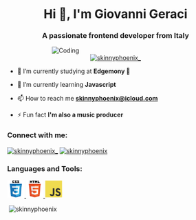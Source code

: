 
<h1 align="center">Hi 👋, I'm Giovanni Geraci</h1>
<h3 align="center">A passionate frontend developer from Italy</h3>
<img align="right" alt="Coding" width="400" src="https://media.giphy.com/media/iIqmM5tTjmpOB9mpbn/giphy.gif">

<p align="center"> <a href="https://twitter.com/skinnyphoenix_" target="blank"><img src="https://img.shields.io/twitter/follow/skinnyphoenix_?logo=twitter&style=for-the-badge" alt="skinnyphoenix_" /></a> </p>

- 🔭 I’m currently studying at **Edgemony 💎**

- 🌱 I’m currently learning **Javascript**

- 📫 How to reach me **skinnyphoenix@icloud.com**

- ⚡ Fun fact **I'm also a music producer**

<h3 align="left">Connect with me:</h3>
<p align="left">
<a href="https://twitter.com/skinnyphoenix_" target="blank"><img align="center" src="https://raw.githubusercontent.com/rahuldkjain/github-profile-readme-generator/master/src/images/icons/Social/twitter.svg" alt="skinnyphoenix_" height="30" width="40" /></a>
<a href="https://instagram.com/skinnyphoenix" target="blank"><img align="center" src="https://raw.githubusercontent.com/rahuldkjain/github-profile-readme-generator/master/src/images/icons/Social/instagram.svg" alt="skinnyphoenix" height="30" width="40" /></a>
</p>

<h3 align="left">Languages and Tools:</h3>
<p align="left"> <a href="https://www.w3schools.com/css/" target="_blank" rel="noreferrer"> <img src="https://raw.githubusercontent.com/devicons/devicon/master/icons/css3/css3-original-wordmark.svg" alt="css3" width="40" height="40"/> </a> <a href="https://www.w3.org/html/" target="_blank" rel="noreferrer"> <img src="https://raw.githubusercontent.com/devicons/devicon/master/icons/html5/html5-original-wordmark.svg" alt="html5" width="40" height="40"/> </a> <a href="https://developer.mozilla.org/en-US/docs/Web/JavaScript" target="_blank" rel="noreferrer"> <img src="https://raw.githubusercontent.com/devicons/devicon/master/icons/javascript/javascript-original.svg" alt="javascript" width="40" height="40"/> </a> </p> 

<p>&nbsp;<img align="center" src="https://github-readme-stats.vercel.app/api?username=skinnyphoenix&show_icons=true&locale=en" alt="skinnyphoenix" /></p>


